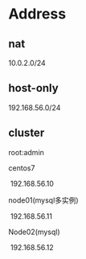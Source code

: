 # Address

## nat

10.0.2.0/24

## host-only

192.168.56.0/24



## cluster

root:admin



centos7

​	192.168.56.10

node01(mysql多实例)

​	192.168.56.11

Node02(mysql)

​	192.168.56.12